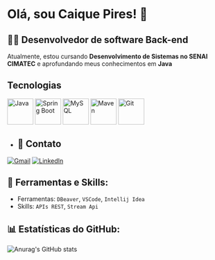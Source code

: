 # Olá, sou Caique Pires! 👋

## 👨‍💻 Desenvolvedor de software Back-end
Atualmente, estou cursando **Desenvolvimento de Sistemas no SENAI CIMATEC** e aprofundando meus conhecimentos em **Java**

## Tecnologias
<p align="left">
  <img src="https://cdn.jsdelivr.net/gh/devicons/devicon/icons/java/java-original.svg" alt="Java" width="60" height="60"/>
  <img src="https://cdn.jsdelivr.net/gh/devicons/devicon/icons/spring/spring-original.svg" alt="Spring Boot" width="60" height="60"/>
  <img src="https://cdn.jsdelivr.net/gh/devicons/devicon/icons/mysql/mysql-original.svg" alt="MySQL" width="60" height="60"/>
  <img src="https://cdn.jsdelivr.net/gh/devicons/devicon/icons/maven/maven-original.svg" alt="Maven" width="60" height="60"/>
  <img src="https://cdn.jsdelivr.net/gh/devicons/devicon/icons/git/git-original.svg" alt="Git" width="60" height="60"/>
</p>

- ## 📧 Contato
[![Gmail](https://img.shields.io/badge/Email-Gmail-red?style=flat&logo=gmail)](mailto:pirescaiq@gmail.com)
[![LinkedIn](https://img.shields.io/badge/LinkedIn-LinkedIn-blue?style=flat&logo=linkedin)](https://www.linkedin.com/in/caique-pires-8843aa332)

## 🔧 Ferramentas e Skills: 
- Ferramentas: `DBeaver`, `VSCode`,  `Intellij Idea`
- Skills: `APIs REST`, `Stream Api`

## 📊 Estatísticas do GitHub:
![Anurag's GitHub stats](https://github-readme-stats.vercel.app/api?username=caiquepirs&show_icons=true&theme=radical)

